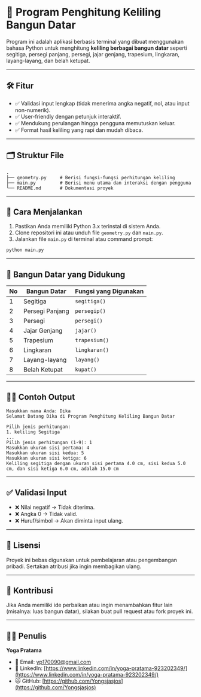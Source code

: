 # 📐 Program Penghitung Keliling Bangun Datar

Program ini adalah aplikasi berbasis terminal yang dibuat menggunakan bahasa Python untuk menghitung **keliling berbagai bangun datar** seperti segitiga, persegi panjang, persegi, jajar genjang, trapesium, lingkaran, layang-layang, dan belah ketupat.

---

## 🛠️ Fitur

* ✅ Validasi input lengkap (tidak menerima angka negatif, nol, atau input non-numerik).
* ✅ User-friendly dengan petunjuk interaktif.
* ✅ Mendukung perulangan hingga pengguna memutuskan keluar.
* ✅ Format hasil keliling yang rapi dan mudah dibaca.

---

## 🗂️ Struktur File

```
.
├── geometry.py     # Berisi fungsi-fungsi perhitungan keliling
├── main.py         # Berisi menu utama dan interaksi dengan pengguna
└── README.md       # Dokumentasi proyek
```

---

## 🔧 Cara Menjalankan

1. Pastikan Anda memiliki Python 3.x terinstal di sistem Anda.
2. Clone repositori ini atau unduh file `geometry.py` dan `main.py`.
3. Jalankan file `main.py` di terminal atau command prompt:

```bash
python main.py
```

---

## 🧮 Bangun Datar yang Didukung

| No | Bangun Datar    | Fungsi yang Digunakan |
| -- | --------------- | --------------------- |
| 1  | Segitiga        | `segitiga()`          |
| 2  | Persegi Panjang | `persegip()`          |
| 3  | Persegi         | `persegi()`           |
| 4  | Jajar Genjang   | `jajar()`             |
| 5  | Trapesium       | `trapesium()`         |
| 6  | Lingkaran       | `lingkaran()`         |
| 7  | Layang-layang   | `layang()`            |
| 8  | Belah Ketupat   | `kupat()`             |

---

## 🧑‍💻 Contoh Output

```text
Masukkan nama Anda: Dika
Selamat Datang Dika di Program Penghitung Keliling Bangun Datar

Pilih jenis perhitungan:
1. keliling Segitiga
...
Pilih jenis perhitungan (1-9): 1
Masukkan ukuran sisi pertama: 4
Masukkan ukuran sisi kedua: 5
Masukkan ukuran sisi ketiga: 6
Keliling segitiga dengan ukuran sisi pertama 4.0 cm, sisi kedua 5.0 cm, dan sisi ketiga 6.0 cm, adalah 15.0 cm
```

---

## ✅ Validasi Input

* ❌ Nilai negatif → Tidak diterima.
* ❌ Angka 0 → Tidak valid.
* ❌ Huruf/simbol → Akan diminta input ulang.

---

## 📄 Lisensi

Proyek ini bebas digunakan untuk pembelajaran atau pengembangan pribadi. Sertakan atribusi jika ingin membagikan ulang.

---

## 🙌 Kontribusi

Jika Anda memiliki ide perbaikan atau ingin menambahkan fitur lain (misalnya: luas bangun datar), silakan buat pull request atau fork proyek ini.

---

## 🧑‍💻 Penulis

**Yoga Pratama**
- 📧 Email: [yp170090@gmail.com](mailto:yp170090@gmail.com)
- 🔗 LinkedIn: [https://www.linkedin.com/in/yoga-pratama-923202349/](https://www.linkedin.com/in/yoga-pratama-923202349/)
- 🐱 GitHub: [https://github.com/Yongsjasjos](https://github.com/Yongsjasjos)
